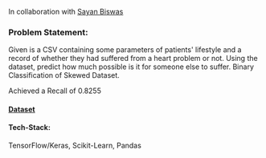 In collaboration with [Sayan Biswas](https://github.com/sayanbiswas023)

### Problem Statement:
Given is a CSV containing some parameters of patients' lifestyle and a record of whether they had suffered from a heart problem or not. Using the dataset, predict how much possible is it for someone else to suffer. Binary Classification of Skewed Dataset.

Achieved a Recall of 0.8255

#### [Dataset](https://www.kaggle.com/alexteboul/heart-disease-health-indicators-dataset)

#### Tech-Stack:
TensorFlow/Keras, Scikit-Learn, Pandas
